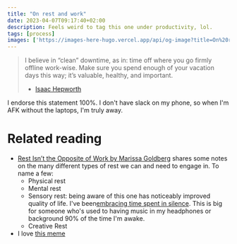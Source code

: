 ```yaml
---
title: "On rest and work"
date: 2023-04-07T09:17:40+02:00
description: Feels weird to tag this one under productivity, lol.
tags: [process]
images: ['https://images-here-hugo.vercel.app/api/og-image?title=On%20rest%20and%20work']
---
```


> I believe in “clean” downtime, as in: time off where you go firmly offline work-wise. Make sure you spend enough of your vacation days this way; it’s valuable, healthy, and important.
>
> - [Isaac Hepworth](https://github.com/hepwori/wwi/)

I endorse this statement 100%. I don't have slack on my phone, so when I'm AFK without the laptops, I'm truly away.

# Related reading

- [Rest Isn’t the Opposite of Work by Marissa Goldberg](https://www.remoteworkprep.com/blog/rest-isnt-the-opposite-of-work) shares some notes on the many different types of rest we can and need to engage in. To name a few:
  - Physical rest
  - Mental rest
  - Sensory rest: being aware of this one has noticeably improved quality of life. I've been[embracing time spent in silence](/autoplay-opinion). This is big for someone who's used to having music in my headphones or background 90% of the time I'm awake.
  - Creative Rest
- I love [this meme](https://www.instagram.com/reel/CnHi4M3hw95/)
